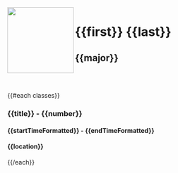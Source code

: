 <img src="http://anthonyroldan.net/pdxcw13_logo.png" align="left" width="150">

# {{first}} {{last}}
## {{major}}

<p style="clear:both; padding-bottom:2em;">
</p>

{{#each classes}}
### {{title}} - {{number}}
#### {{startTimeFormatted}} - {{endTimeFormatted}}
#### {{location}}
{{/each}}